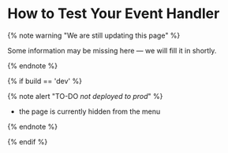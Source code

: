 # How to Test Your Event Handler

{% note warning "We are still updating this page" %}

Some information may be missing here — we will fill it in shortly.

{% endnote %}

{% if build == 'dev' %}

{% note alert "TO-DO _not deployed to prod_" %}

- the page is currently hidden from the menu

{% endnote %}

{% endif %}